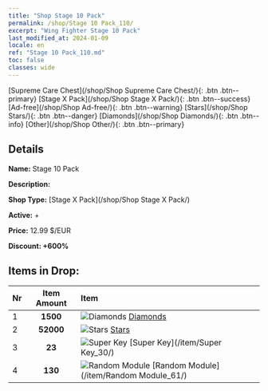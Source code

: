 ```yaml
---
title: "Shop Stage 10 Pack"
permalink: /shop/Stage 10 Pack_110/
excerpt: "Wing Fighter Stage 10 Pack"
last_modified_at: 2024-01-09
locale: en
ref: "Stage 10 Pack_110.md"
toc: false
classes: wide
---
```



  [Supreme Care Chest](/shop/Shop Supreme Care Chest/){: .btn .btn--primary}   [Stage X Pack](/shop/Shop Stage X Pack/){: .btn .btn--success}   [Ad-free](/shop/Shop Ad-free/){: .btn .btn--warning}   [Stars](/shop/Shop Stars/){: .btn .btn--danger}   [Diamonds](/shop/Shop Diamonds/){: .btn .btn--info}   [Other](/shop/Shop Other/){: .btn .btn--primary} 

## Details

 **Name:** Stage 10 Pack 

 **Description:** 

 **Shop Type:** [Stage X Pack](/shop/Shop Stage X Pack/)

 **Active:** + 

 **Price:** 12.99 $/EUR 

 **Discount: +600%** 



## Items in Drop:

  |  Nr | Item Amount  |       Item       |
  |:----|:------------:|:-----------------|
  | 1 | **1500**  | ![Diamonds](/images/item/Diamonds_p.png) [Diamonds](/item/Diamonds_15/) | 
  | 2 | **52000**  | ![Stars](/images/item/Stars_p.png) [Stars](/item/Stars_2/) | 
  | 3 | **23**  | ![Super Key](/images/item/Super_Key_p.png) [Super Key](/item/Super Key_30/) | 
  | 4 | **130**  | ![Random Module](/images/item/Random_Module_p.png) [Random Module](/item/Random Module_61/) | 

